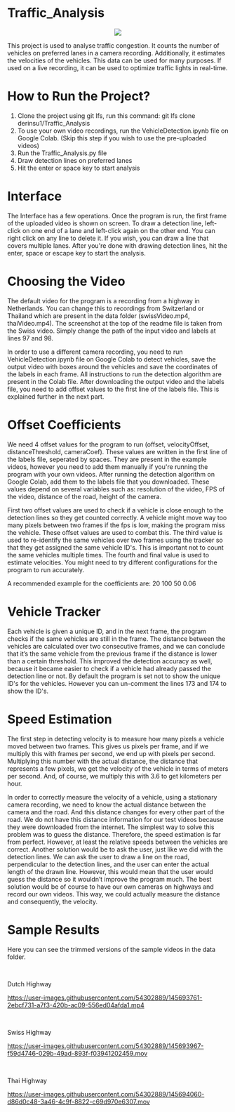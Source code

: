 # Traffic_Analysis

<p align="center"> 
<img src="https://media.githubusercontent.com/media/matahatiai/opencv_traffic_analysis/master/data/dutchOutput.gif" />
</p>

This project is used to analyse traffic congestion. It counts the number of vehicles on preferred lanes in a camera recording. Additionally, it estimates the velocities of the vehicles. This data can be used for many purposes. If used on a live recording, it can be used to optimize traffic lights in real-time.

# How to Run the Project?

1. Clone the project using git lfs, run this command: git lfs clone derinsu1/Traffic_Analysis
2. To use your own video recordings, run the VehicleDetection.ipynb file on Google Colab. (Skip this step if you wish to use the pre-uploaded videos)
3. Run the Traffic_Analysis.py file
4. Draw detection lines on preferred lanes
5. Hit the enter or space key to start analysis

# Interface

The Interface has a few operations. Once the program is run, the first frame of the uploaded video is shown on screen. To draw a detection line, left-click on one end of a lane and left-click again on the other end. You can right click on any line to delete it. If you wish, you can draw a line that covers multiple lanes. After you're done with drawing detection lines, hit the enter, space or escape key to start the analysis.

# Choosing the Video

The default video for the program is a recording from a highway in Netherlands. You can change this to recordings from Switzerland or Thailand which are present in the data folder (swissVideo.mp4, thaiVideo.mp4). The screenshot at the top of the readme file is taken from the Swiss video. Simply change the path of the input video and labels at lines 97 and 98.

In order to use a different camera recording, you need to run VehicleDetection.ipynb file on Google Colab to detect vehicles, save the output video with boxes around the vehicles and save the coordinates of the labels in each frame. All instructions to run the detection algorithm are present in the Colab file. After downloading the output video and the labels file, you need to add offset values to the first line of the labels file. This is explained further in the next part.


# Offset Coefficients

We need 4 offset values for the program to run (offset, velocityOffset, distanceThreshold, cameraCoef). These values are written in the first line of the labels file, seperated by spaces. They are present in the example videos, however you need to add them manually if you're running the program with your own videos. After running the detection algorithm on Google Colab, add them to the labels file that you downloaded. These values depend on several variables such as: resolution of the video, FPS of the video, distance of the road, height of the camera. 

First two offset values are used to check if a vehicle is close enough to the detection lines so they get counted correctly. A vehicle might move way too many pixels between two frames if the fps is low, making the program miss the vehicle. These offset values are used to combat this. The third value is used to re-identify the same vehicles over two frames using the tracker so that they get assigned the same vehicle ID's. This is important not to count the same vehicles multiple times. The fourth and final value is used to estimate velocities. You might need to try different configurations for the program to run accurately.

A recommended example for the coefficients are: 20 100 50 0.06

# Vehicle Tracker 

Each vehicle is given a unique ID, and in the next frame, the program checks if the same vehicles are still in the frame. The distance between the vehicles are calculated over two consecutive frames, and we can conclude that it’s the same vehicle from the previous frame if the distance is lower than a certain threshold. This improved the detection accuracy as well, because it became easier to check if a vehicle had already passed the detection line or not. By default the program is set not to show the unique ID's for the vehicles. However you can un-comment the lines 173 and 174 to show the ID's.

# Speed Estimation

The first step in detecting velocity is to measure how many pixels a vehicle moved between two frames. This gives us pixels per frame, and if we multiply this with frames per second, we end up with pixels per second. Multiplying this number with the actual distance, the distance that represents a few pixels, we get the velocity of the vehicle in terms of meters per second. And, of course, we multiply this with 3.6 to get kilometers per hour.

In order to correctly measure the velocity of a vehicle, using a stationary camera recording, we need to know the actual distance between the camera and the road. And this distance changes for every other part of the road. We do not have this distance information for our test videos because they were downloaded from the internet. The simplest way to solve this problem was to guess the distance. Therefore, the speed estimation is far from perfect. However, at least the relative speeds between the vehicles are correct. Another solution would be to ask the user, just like we did with the detection lines. We can ask the user to draw a line on the road, perpendicular to the detection lines, and the user can enter the actual length of the drawn line. However, this would mean that the user would guess the distance so it wouldn’t improve the program much. The best solution would be of course to have our own cameras on highways and record our own videos. This way, we could actually measure the distance and consequently, the velocity.

# Sample Results

Here you can see the trimmed versions of the sample videos in the data folder.

<br>

Dutch Highway

https://user-images.githubusercontent.com/54302889/145693761-2ebcf731-a7f3-420b-ac09-556ed04afda1.mp4

<br>

Swiss Highway

https://user-images.githubusercontent.com/54302889/145693967-f59d4746-029b-49ad-893f-f03941202459.mov

<br>

Thai Highway

https://user-images.githubusercontent.com/54302889/145694060-d86d0c48-3a46-4c9f-8822-c69d970e6307.mov
